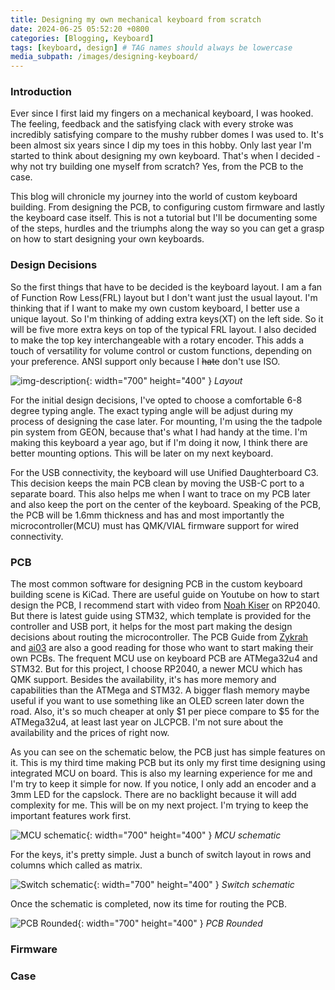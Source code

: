 ```yaml
---
title: Designing my own mechanical keyboard from scratch
date: 2024-06-25 05:52:20 +0800
categories: [Blogging, Keyboard]
tags: [keyboard, design] # TAG names should always be lowercase
media_subpath: /images/designing-keyboard/
---
```


### Introduction

Ever since I first laid my fingers on a mechanical keyboard, I was hooked. The feeling, feedback and the satisfying clack with every stroke was incredibly satisfying compare to the mushy rubber domes I was used to. It's been almost six years since I dip my toes in this hobby. Only last year I'm started to think about designing my own keyboard. That's when I decided - why not try building one myself from scratch? Yes, from the PCB to the case.

This blog will chronicle my journey into the world of custom keyboard building. From designing the PCB, to configuring custom firmware and lastly the keyboard case itself. This is not a tutorial but I'll be documenting some of the steps, hurdles and the triumphs along the way so you can get a grasp on how to start designing your own keyboards.

### Design Decisions

So the first things that have to be decided is the keyboard layout. I am a fan of Function Row Less(FRL) layout but I don't want just the usual layout. I'm thinking that if I want to make my own custom keyboard, I better use a unique layout. So I'm thinking of adding extra keys(XT) on the left side. So it will be five more extra keys on top of the typical FRL layout. I also decided to make the top key interchangeable with a rotary encoder. This adds a touch of versatility for volume control or custom functions, depending on your preference. ANSI support only because I ~~hate~~ don't use ISO.

![img-description](/layout.png){: width="700" height="400" }
_Layout_

For the initial design decisions, I've opted to choose a comfortable 6-8 degree typing angle. The exact typing angle will be adjust during my process of designing the case later. For mounting, I'm using the the tadpole pin system from GEON, because that's what I had handy at the time. I'm making this keyboard a year ago, but if I'm doing it now, I think there are better mounting options. This will be later on my next keyboard.

For the USB connectivity, the keyboard will use Unified Daughterboard C3. This decision keeps the main PCB clean by moving the USB-C port to a separate board. This also helps me when I want to trace on my PCB later and also keep the port on the center of the keyboard. Speaking of the PCB, the PCB will be 1.6mm thickness and has and most importantly the microcontroller(MCU) must has QMK/VIAL firmware support for wired connectivity.

### PCB

The most common software for designing PCB in the custom keyboard building scene is KiCad. There are useful guide on Youtube on how to start design the PCB, I recommend start with video from [Noah Kiser](https://www.youtube.com/@noahkiser/videos) on RP2040. But there is latest guide using STM32, which template is provided for the controller and USB port, it helps for the most part making the design decisions about routing the microcontroller. The PCB Guide from [Zykrah](https://guide.zykrah.me/) and [ai03](https://www.masterzen.fr/2020/05/03/designing-a-keyboard-part-1/) are also a good reading for those who want to start making their own PCBs. The frequent MCU use on keyboard PCB are ATMega32u4 and STM32. But for this project, I choose RP2040, a newer MCU which has QMK support. Besides the availability, it's has more memory and capabilities than the ATMega and STM32. A bigger flash memory maybe useful if you want to use something like an OLED screen later down the road. Also, it's so much cheaper at only \$1 per piece compare to \$5 for the ATMega32u4, at least last year on JLCPCB. I'm not sure about the availability and the prices of right now.

As you can see on the schematic below, the PCB just has simple features on it. This is my third time making PCB but its only my first time designing using integrated MCU on board. This is also my learning experience for me and I'm try to keep it simple for now. If you notice, I only add an encoder and a 3mm LED for the capslock. There are no backlight because it will add complexity for me. This will be on my next project. I'm trying to keep the important features work first.

![MCU schematic](/sch-mcu.png){: width="700" height="400" }
_MCU schematic_

For the keys, it's pretty simple. Just a bunch of switch layout in rows and columns which called as matrix.

![Switch schematic](/sch-matrix.png){: width="700" height="400" }
_Switch schematic_

Once the schematic is completed, now its time for routing the PCB.

![PCB Rounded](/pcb-rounded.png){: width="700" height="400" }
_PCB Rounded_

### Firmware

### Case
